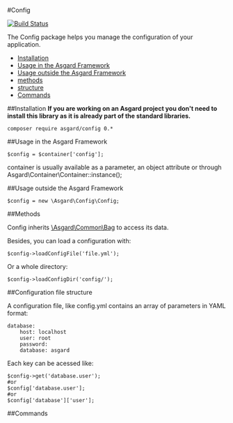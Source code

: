 #Config

[![Build Status](https://travis-ci.org/asgardphp/config.svg?branch=master)](https://travis-ci.org/asgardphp/config)

The Config package helps you manage the configuration of your application.

- [Installation](#installation)
- [Usage in the Asgard Framework](#usage-asgard)
- [Usage outside the Asgard Framework](#usage-outside)
- [methods](#methods)
- [structure](#structure)
- [Commands](#commands)

<a name="installation"></a>
##Installation
**If you are working on an Asgard project you don't need to install this library as it is already part of the standard libraries.**

	composer require asgard/config 0.*

<a name="usage-asgard"></a>
##Usage in the Asgard Framework

	$config = $container['config'];

container is usually available as a parameter, an object attribute or through Asgard\Container\Container::instance();

<a name="usage-outside"></a>
##Usage outside the Asgard Framework

	$config = new \Asgard\Config\Config;

<a name="methods"></a>
##Methods

Config inherits [\Asgard\Common\Bag](docs/bag) to access its data.

Besides, you can load a configuration with:

	$config->loadConfigFile('file.yml');

Or a whole directory:

	$config->loadConfigDir('config/');

<a name="structure"></a>
##Configuration file structure

A configuration file, like config.yml contains an array of parameters in YAML format:

	database:
		host: localhost
		user: root
		password:
		database: asgard

Each key can be acessed like:

	$config->get('database.user');
	#or
	$config['database.user'];
	#or
	$config['database']['user'];

<a name="commands"></a>
##Commands